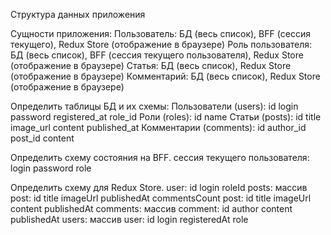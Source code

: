 Структура данных приложения

Сущности приложения:
Пользователь: БД (весь список), BFF (сессия текущего), Redux Store (отображение в браузере)
Роль пользователя: БД (весь список), BFF (сессия текущего пользователя), Redux Store (отображение в браузере)
Статья: БД (весь список), Redux Store (отображение в браузере)
Комментарий: БД (весь список), Redux Store (отображение в браузере)

Определить таблицы БД и их схемы:
Пользователи (users): id login password registered_at role_id
Роли (roles): id name
Статьи (posts): id title image_url content published_at
Комментарии (comments): id author_id post_id content

Определить схему состояния на BFF.
сессия текущего пользователя: login password role

Определить схему для Redux Store.
user: id login roleId
posts: массив post: id title imageUrl publishedAt commentsCount post: id title imageUrl content publishedAt
comments: массив comment: id author content publishedAt
users: массив user: id login registeredAt role